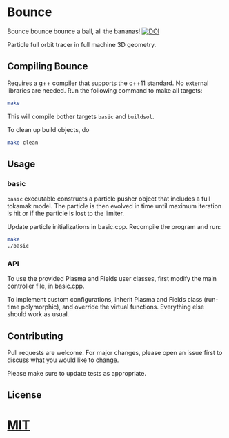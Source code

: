 # Bounce
Bounce bounce bounce a ball, all the bananas!
[![DOI](https://zenodo.org/badge/278388974.svg)](https://zenodo.org/badge/latestdoi/278388974)

Particle full orbit tracer in full machine 3D geometry.

## Compiling Bounce

Requires a g++ compiler that supports the c++11 standard. No external libraries are needed. Run the following command to make all targets:

```bash
make
```
This will compile bother targets ```basic``` and ```buildsol```. 

To clean up build objects, do
```bash
make clean
```

## Usage

### basic
```basic``` executable constructs a particle pusher object that includes a full tokamak model. The particle is then evolved in time until maximum iteration is hit or if the particle is lost to the limiter.

Update particle initializations in basic.cpp. Recompile the program and run:

```bash
make
./basic
```

### API
To use the provided Plasma and Fields user classes, first modify the main controller file, in basic.cpp. 

To implement custom configurations, inherit Plasma and Fields class (run-time polymorphic), and override the virtual functions. Everything else should work as usual.


## Contributing
Pull requests are welcome. For major changes, please open an issue first to discuss what you would like to change.

Please make sure to update tests as appropriate.

## License
[MIT](https://choosealicense.com/licenses/mit/)
=======
